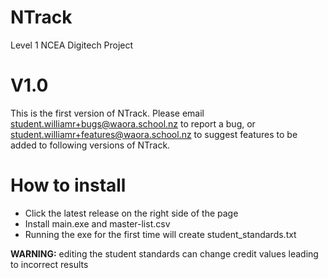 # NTrack
Level 1 NCEA Digitech Project

# V1.0
This is the first version of NTrack. Please email student.williamr+bugs@waora.school.nz to report a bug, or student.williamr+features@waora.school.nz to suggest features to be added to following versions of NTrack.

# How to install
- Click the latest release on the right side of the page
- Install main.exe and master-list.csv
- Running the exe for the first time will create student_standards.txt

**WARNING:** editing the student standards can change credit values leading to incorrect results
